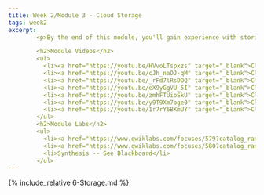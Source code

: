 ```yaml
---
title: Week 2/Module 3 - Cloud Storage
tags: week2
excerpt: 
        <p>By the end of this module, you'll gain experience with storing information on and around the cloud.</p>

        <h2>Module Videos</h2>
        <ul>
          <li><a href="https://youtu.be/HVvoLTspxzs" target="_blank">Cloud Datatypes [16:38]</a></li>
          <li><a href="https://youtu.be/cJh_naOJ-qM" target="_blank">Cloud Storage Overview [9:54]</a></li>
          <li><a href="https://youtu.be/_rFd7lRsDOQ" target="_blank">Cloud Storage / Cloud Shell Demo [8:45]</a></li>
          <li><a href="https://youtu.be/eX9yGgVU_5I" target="_blank">Cloud Storage / Cloud Functions / DLP demo (1/2) [15:21]</a></li>
          <li><a href="https://youtu.be/zmhFTUioSkU" target="_blank">Cloud Storage / Cloud Functions / DLP demo (2/2) [16:10]</a></li>
          <li><a href="https://youtu.be/y9T9Xm7oge0" target="_blank">Cloud Datastore Demo [13:39]</a></li>
          <li><a href="https://youtu.be/1r7rY6BKmUY" target="_blank">Cloud Spanner Demo [10:56]</a></li>
        </ul>
        <h2>Module Labs</h2>
        <ul>
          <li><a href="https://www.qwiklabs.com/focuses/579?catalog_rank=%7B%22rank%22%3A1%2C%22num_filters%22%3A0%2C%22has_search%22%3Atrue%7D&parent=catalog&search_id=9414783" target="_blank">Bigtable- Qwik Start - Command Line [1 credit]</a></li>
          <li><a href="https://www.qwiklabs.com/focuses/580?catalog_rank=%7B%22rank%22%3A1%2C%22num_filters%22%3A0%2C%22has_search%22%3Atrue%7D&parent=catalog&search_id=9414776" target="_blank">Bigtable- Qwik Start - Hbase Shell [1 credit]</a></li>
          <li>Synthesis -- See Blackboard</li>
        </ul>
---  
```


{% include_relative 6-Storage.md %}